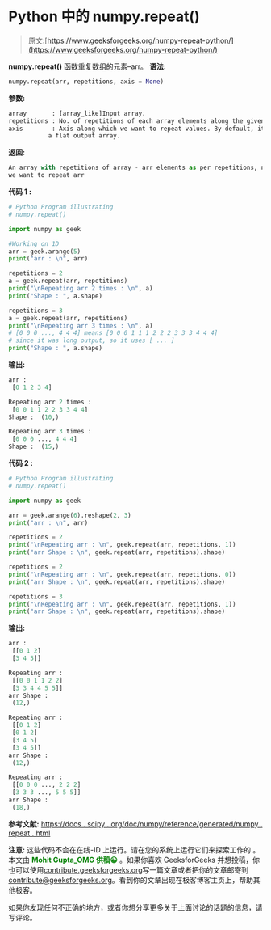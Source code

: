# Python 中的 numpy.repeat()

> 原文:[https://www.geeksforgeeks.org/numpy-repeat-python/](https://www.geeksforgeeks.org/numpy-repeat-python/)

**numpy.repeat()** 函数重复数组的元素–arr。
**语法:**

```py
numpy.repeat(arr, repetitions, axis = None)
```

**参数:**

```py
array       : [array_like]Input array. 
repetitions : No. of repetitions of each array elements along the given axis.
axis        : Axis along which we want to repeat values. By default, it returns 
           a flat output array.

```

**返回:**

```py
An array with repetitions of array - arr elements as per repetitions, number of times 
we want to repeat arr  

```

**代码 1 :**

```py
# Python Program illustrating
# numpy.repeat()

import numpy as geek

#Working on 1D
arr = geek.arange(5)
print("arr : \n", arr)

repetitions = 2
a = geek.repeat(arr, repetitions)
print("\nRepeating arr 2 times : \n", a)
print("Shape : ", a.shape)

repetitions = 3
a = geek.repeat(arr, repetitions)
print("\nRepeating arr 3 times : \n", a)
# [0 0 0 ..., 4 4 4] means [0 0 0 1 1 1 2 2 2 3 3 3 4 4 4]
# since it was long output, so it uses [ ... ]
print("Shape : ", a.shape)
```

**输出:**

```py
arr : 
 [0 1 2 3 4]

Repeating arr 2 times : 
 [0 0 1 1 2 2 3 3 4 4]
Shape :  (10,)

Repeating arr 3 times : 
 [0 0 0 ..., 4 4 4]
Shape :  (15,)

```

**代码 2 :**

```py
# Python Program illustrating
# numpy.repeat()

import numpy as geek

arr = geek.arange(6).reshape(2, 3)
print("arr : \n", arr)

repetitions = 2
print("\nRepeating arr : \n", geek.repeat(arr, repetitions, 1))
print("arr Shape : \n", geek.repeat(arr, repetitions).shape)

repetitions = 2
print("\nRepeating arr : \n", geek.repeat(arr, repetitions, 0))
print("arr Shape : \n", geek.repeat(arr, repetitions).shape)

repetitions = 3
print("\nRepeating arr : \n", geek.repeat(arr, repetitions, 1))
print("arr Shape : \n", geek.repeat(arr, repetitions).shape)
```

**输出:**

```py
arr : 
 [[0 1 2]
 [3 4 5]]

Repeating arr : 
 [[0 0 1 1 2 2]
 [3 3 4 4 5 5]]
arr Shape : 
 (12,)

Repeating arr : 
 [[0 1 2]
 [0 1 2]
 [3 4 5]
 [3 4 5]]
arr Shape : 
 (12,)

Repeating arr : 
 [[0 0 0 ..., 2 2 2]
 [3 3 3 ..., 5 5 5]]
arr Shape : 
 (18,)

```

**参考文献:**
[https://docs . scipy . org/doc/numpy/reference/generated/numpy . repeat . html](https://docs.scipy.org/doc/numpy/reference/generated/numpy.repeat.html)

**注意:**
这些代码不会在在线-ID 上运行。请在您的系统上运行它们来探索工作的
。
本文由 <font color="green">**Mohit Gupta_OMG 供稿😀**</font> 。如果你喜欢 GeeksforGeeks 并想投稿，你也可以使用[contribute.geeksforgeeks.org](http://www.contribute.geeksforgeeks.org)写一篇文章或者把你的文章邮寄到 contribute@geeksforgeeks.org。看到你的文章出现在极客博客主页上，帮助其他极客。

如果你发现任何不正确的地方，或者你想分享更多关于上面讨论的话题的信息，请写评论。